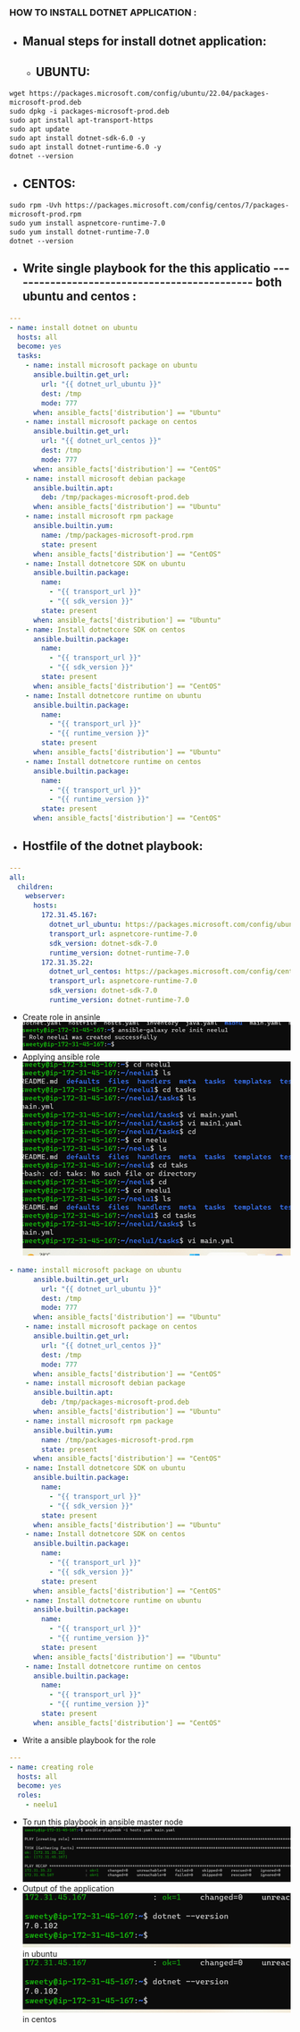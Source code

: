 ### HOW TO INSTALL DOTNET APPLICATION :

* Manual steps for install dotnet application:
  ------------------------------------------- 
   * UBUNTU:
     ------- 

```
wget https://packages.microsoft.com/config/ubuntu/22.04/packages-microsoft-prod.deb 
sudo dpkg -i packages-microsoft-prod.deb 
sudo apt install apt-transport-https 
sudo apt update 
sudo apt install dotnet-sdk-6.0 -y 
sudo apt install dotnet-runtime-6.0 -y
dotnet --version

```
   * CENTOS:
     -------

```
sudo rpm -Uvh https://packages.microsoft.com/config/centos/7/packages-microsoft-prod.rpm
sudo yum install aspnetcore-runtime-7.0
sudo yum install dotnet-runtime-7.0
dotnet --version

```
* Write single playbook for the this applicatio
  --------------------------------------------- both ubuntu and centos :
  ----------------------
```yaml
---
- name: install dotnet on ubuntu
  hosts: all
  become: yes
  tasks:
    - name: install microsoft package on ubuntu
      ansible.builtin.get_url:
        url: "{{ dotnet_url_ubuntu }}"
        dest: /tmp
        mode: 777
      when: ansible_facts['distribution'] == "Ubuntu"
    - name: install microsoft package on centos
      ansible.builtin.get_url:
        url: "{{ dotnet_url_centos }}"
        dest: /tmp
        mode: 777
      when: ansible_facts['distribution'] == "CentOS"
    - name: install microsoft debian package
      ansible.builtin.apt:
        deb: /tmp/packages-microsoft-prod.deb
      when: ansible_facts['distribution'] == "Ubuntu"
    - name: install microsoft rpm package
      ansible.builtin.yum:
        name: /tmp/packages-microsoft-prod.rpm
        state: present
      when: ansible_facts['distribution'] == "CentOS"
    - name: Install dotnetcore SDK on ubuntu
      ansible.builtin.package:
        name:
          - "{{ transport_url }}"
          - "{{ sdk_version }}"
        state: present
      when: ansible_facts['distribution'] == "Ubuntu"
    - name: Install dotnetcore SDK on centos
      ansible.builtin.package:
        name:
          - "{{ transport_url }}"
          - "{{ sdk_version }}"
        state: present
      when: ansible_facts['distribution'] == "CentOS"
    - name: Install dotnetcore runtime on ubuntu
      ansible.builtin.package:
        name:
          - "{{ transport_url }}"
          - "{{ runtime_version }}"
        state: present
      when: ansible_facts['distribution'] == "Ubuntu"
    - name: Install dotnetcore runtime on centos
      ansible.builtin.package:
        name:
          - "{{ transport_url }}"
          - "{{ runtime_version }}"
        state: present
      when: ansible_facts['distribution'] == "CentOS"  
```
* Hostfile of the dotnet playbook:
  --------------------------------
```yaml
---
all:
  children:
    webserver:
      hosts:
        172.31.45.167:
          dotnet_url_ubuntu: https://packages.microsoft.com/config/ubuntu/22.10/packages-microsoft-prod.deb 
          transport_url: aspnetcore-runtime-7.0
          sdk_version: dotnet-sdk-7.0 
          runtime_version: dotnet-runtime-7.0
        172.31.35.22:
          dotnet_url_centos: https://packages.microsoft.com/config/centos/7/packages-microsoft-prod.rpm 
          transport_url: aspnetcore-runtime-7.0
          sdk_version: dotnet-sdk-7.0 
          runtime_version: dotnet-runtime-7.0
```
* Create role in ansinle
![Preview](./Images/dotnet1.png)  
* Applying ansible role
![Preview](Images/dotnet2.png)
```yaml
- name: install microsoft package on ubuntu
      ansible.builtin.get_url:
        url: "{{ dotnet_url_ubuntu }}"
        dest: /tmp
        mode: 777
      when: ansible_facts['distribution'] == "Ubuntu"
    - name: install microsoft package on centos
      ansible.builtin.get_url:
        url: "{{ dotnet_url_centos }}"
        dest: /tmp
        mode: 777
      when: ansible_facts['distribution'] == "CentOS"
    - name: install microsoft debian package
      ansible.builtin.apt:
        deb: /tmp/packages-microsoft-prod.deb
      when: ansible_facts['distribution'] == "Ubuntu"
    - name: install microsoft rpm package
      ansible.builtin.yum:
        name: /tmp/packages-microsoft-prod.rpm
        state: present
      when: ansible_facts['distribution'] == "CentOS"
    - name: Install dotnetcore SDK on ubuntu
      ansible.builtin.package:
        name:
          - "{{ transport_url }}"
          - "{{ sdk_version }}"
        state: present
      when: ansible_facts['distribution'] == "Ubuntu"
    - name: Install dotnetcore SDK on centos
      ansible.builtin.package:
        name:
          - "{{ transport_url }}"
          - "{{ sdk_version }}"
        state: present
      when: ansible_facts['distribution'] == "CentOS"
    - name: Install dotnetcore runtime on ubuntu
      ansible.builtin.package:
        name:
          - "{{ transport_url }}"
          - "{{ runtime_version }}"
        state: present
      when: ansible_facts['distribution'] == "Ubuntu"
    - name: Install dotnetcore runtime on centos
      ansible.builtin.package:
        name:
          - "{{ transport_url }}"
          - "{{ runtime_version }}"
        state: present
      when: ansible_facts['distribution'] == "CentOS"
```
* Write a ansible playbook for the role
```yaml
---
- name: creating role
  hosts: all
  become: yes
  roles:
    - neelu1
```
* To run this playbook in ansible master node
![Preview](Images/dotnet3.png)
* Output of the application 
![Preview](Images/dotnet4.png) in ubuntu
![Preview](Images/dotnet4.png) in centos    

           
       
